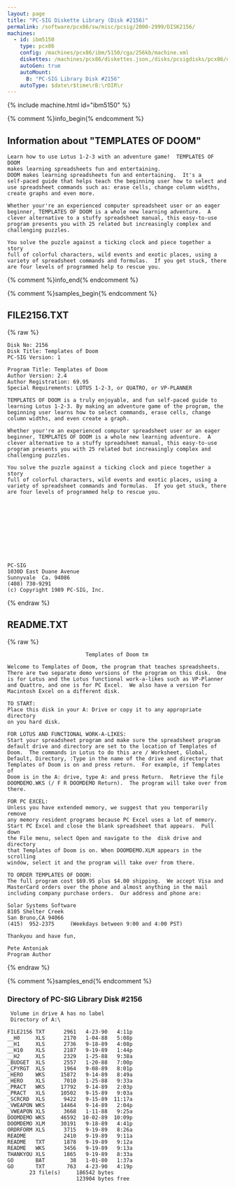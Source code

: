 ```yaml
---
layout: page
title: "PC-SIG Diskette Library (Disk #2156)"
permalink: /software/pcx86/sw/misc/pcsig/2000-2999/DISK2156/
machines:
  - id: ibm5150
    type: pcx86
    config: /machines/pcx86/ibm/5150/cga/256kb/machine.xml
    diskettes: /machines/pcx86/diskettes.json,/disks/pcsigdisks/pcx86/diskettes.json
    autoGen: true
    autoMount:
      B: "PC-SIG Library Disk #2156"
    autoType: $date\r$time\rB:\rDIR\r
---
```


{% include machine.html id="ibm5150" %}

{% comment %}info_begin{% endcomment %}

## Information about "TEMPLATES OF DOOM"

    Learn how to use Lotus 1-2-3 with an adventure game!  TEMPLATES OF DOOM
    makes learning spreadsheets fun and entertaining.
    DOOM makes learning spreadsheets fun and entertaining.  It's a
    self-paced guide that helps teach the beginning user how to select and
    use spreadsheet commands such as: erase cells, change column widths,
    create graphs and even more.
    
    Whether your're an experienced computer spreadsheet user or an eager
    beginner, TEMPLATES OF DOOM is a whole new learning adventure.  A
    clever alternative to a stuffy spreadsheet manual, this easy-to-use
    program presents you with 25 related but increasingly complex and
    challenging puzzles.
    
    You solve the puzzle against a ticking clock and piece together a story
    full of colorful characters, wild events and exotic places, using a
    variety of spreadsheet commands and formulas.  If you get stuck, there
    are four levels of programmed help to rescue you.
{% comment %}info_end{% endcomment %}

{% comment %}samples_begin{% endcomment %}

## FILE2156.TXT

{% raw %}
```
Disk No: 2156                                                           
Disk Title: Templates of Doom                                           
PC-SIG Version: 1                                                       
                                                                        
Program Title: Templates of Doom                                        
Author Version: 2.4                                                     
Author Registration: 69.95                                              
Special Requirements: LOTUS 1-2-3, or QUATRO, or VP-PLANNER             
                                                                        
TEMPLATES OF DOOM is a truly enjoyable, and fun self-paced guide to     
learning Lotus 1-2-3. By making an adventure game of the program, the   
beginning user learns how to select commands, erase cells, change       
column widths, and even create a graph.                                 
                                                                        
Whether your're an experienced computer spreadsheet user or an eager    
beginner, TEMPLATES OF DOOM is a whole new learning adventure.  A       
clever alternative to a stuffy spreadsheet manual, this easy-to-use     
program presents you with 25 related but increasingly complex and       
challenging puzzles.                                                    
                                                                        
You solve the puzzle against a ticking clock and piece together a story 
full of colorful characters, wild events and exotic places, using a     
variety of spreadsheet commands and formulas.  If you get stuck, there  
are four levels of programmed help to rescue you.                       
                                                                        
                                                                        
                                                                        
                                                                        
                                                                        
                                                                        
                                                                        
                                                                        
                                                                        
                                                                        
                                                                        
PC-SIG                                                                  
1030D East Duane Avenue                                                 
Sunnyvale  Ca. 94086                                                    
(408) 730-9291                                                          
(c) Copyright 1989 PC-SIG, Inc.                                         
```
{% endraw %}

## README.TXT

{% raw %}
```
                         Templates of Doom tm

Welcome to Templates of Doom, the program that teaches spreadsheets. 
There are two separate demo versions of the program on this disk.  One
is for Lotus and the Lotus functional work-a-likes such as VP-Planner
and Quattro, and one is for PC Excel.  We also have a version for
Macintosh Excel on a different disk.

TO START:
Place this disk in your A: Drive or copy it to any appropriate directory
on you hard disk.
  
FOR LOTUS AND FUNCTIONAL WORK-A-LIKES:
Start your spreadsheet program and make sure the spreadsheet program
default drive and directory are set to the location of Templates of
Doom.  The commands in Lotus to do this are / Worksheet, Global,
Default, Directory, :Type in the name of the drive and directory that
Templates of Doom is on and press return.  For example, if Templates of
Doom is in the A: drive, type A: and press Return.  Retrieve the file
DOOMDEMO.WKS (/ F R DOOMDEMO Return).  The program will take over from
there.

FOR PC EXCEL:
Unless you have extended memory, we suggest that you temporarily remove
any memory resident programs because PC Excel uses a lot of memory.
Start PC Excel and close the blank spreadsheet that appears.  Pull down
the File menu, select Open and navigate to the  disk drive and directory
that Templates of Doom is on. When DOOMDEMO.XLM appears in the scrolling
window, select it and the program will take over from there.

TO ORDER TEMPLATES OF DOOM:
The full program cost $69.95 plus $4.00 shipping.  We accept Visa and
MasterCard orders over the phone and almost anything in the mail
including company purchase orders.  Our address and phone are:

Solar Systems Software
8105 Shelter Creek
San Bruno,CA 94066
(415)  952-2375     (Weekdays between 9:00 and 4:00 PST)

Thankyou and have fun,

Pete Antoniak
Program Author

```
{% endraw %}

{% comment %}samples_end{% endcomment %}

### Directory of PC-SIG Library Disk #2156

     Volume in drive A has no label
     Directory of A:\

    FILE2156 TXT      2961   4-23-90   4:11p
    __H0     XLS      2170   1-04-88   5:08p
    __H1     XLS      2736   9-18-89   4:08p
    __H10    XLS      2187   9-19-89   1:44p
    __H2     XLS      2329   1-25-88   9:38a
    _BUDGET  XLS      2557   1-20-88   7:00p
    _CPYRGT  XLS      1964   9-08-89   8:01p
    _HERO    WKS     15872   9-14-89   8:49a
    _HERO    XLS      7010   1-25-88   9:33a
    _PRACT   WKS     17792   9-14-89   2:03p
    _PRACT   XLS     10502   9-15-89   9:03a
    _SCRCRD  XLS      9422   9-15-89  11:17a
    _VWEAPON WKS     14464   9-14-89   2:04p
    _VWEAPON XLS      3668   1-11-88   9:25a
    DOOMDEMO WKS     46592  10-02-89  10:09p
    DOOMDEMO XLM     30191   9-18-89   4:41p
    ORDRFORM XLS      3715   9-19-89   8:26a
    README            2410   9-19-89   9:11a
    README   TXT      1878   9-19-89   9:12a
    README   WKS      3456   9-19-89   9:13a
    THANKYOU XLS      1865   9-19-89   8:33a
    GO       BAT        38   1-01-80   1:37a
    GO       TXT       763   4-23-90   4:19p
           23 file(s)     186542 bytes
                          123904 bytes free
